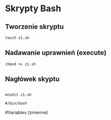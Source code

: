 # Skrypty Bash
## Tworzenie skryptu

~~~
touch z1.sh

~~~

## Nadawanie uprawnień (execute)

~~~
chmod +x z1.sh
~~~

## Nagłówek skyptu

~~~

mcedit z1.sh
~~~
~~~
#/bin/bash
~~~
#Variables (zmienne)
